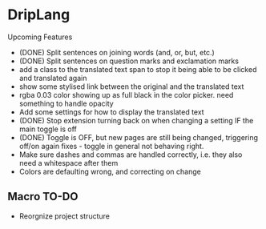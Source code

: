 # DripLang

Upcoming Features
- (DONE) Split sentences on joining words (and, or, but, etc.)
- (DONE) Split sentences on question marks and exclamation marks
- add a class to the translated text span to stop it being able to be clicked and translated again
- show some stylised link between the original and the translated text
- rgba 0.03 color showing up as full black in the color picker. need something to handle opacity
- Add some settings for how to display the translated text
- (DONE) Stop extension turning back on when changing a setting IF the main toggle is off
- (DONE) Toggle is OFF, but new pages are still being changed, triggering off/on again fixes - toggle in general not behaving right.
- Make sure dashes and commas are handled correctly, i.e. they also need a whitespace after them
- Colors are defaulting wrong, and correcting on change


## Macro TO-DO
- Reorgnize project structure